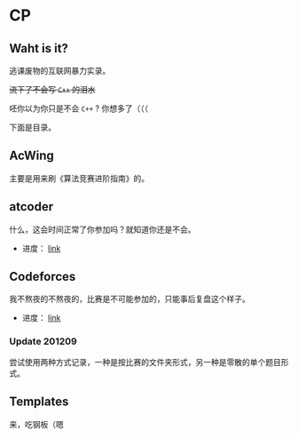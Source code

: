 # CP


## Waht is it?

逃课废物的互联网暴力实录。

~~流下了不会写 `C++` 的泪水~~

呸你以为你只是不会 `C++` ? 你想多了（（（

下面是目录。

## AcWing

主要是用来刷《算法竞赛进阶指南》的。

## atcoder

什么，这会时间正常了你参加吗？就知道你还是不会。

- 进度： [link](./atcoder/progress.md)

## Codeforces

我不熬夜的不熬夜的，比赛是不可能参加的，只能事后复盘这个样子。

- 进度： [link](./Codeforces/progress.md)

### Update 201209

尝试使用两种方式记录，一种是按比赛的文件夹形式，另一种是零散的单个题目形式。

## Templates

来，吃钢板（嗯

